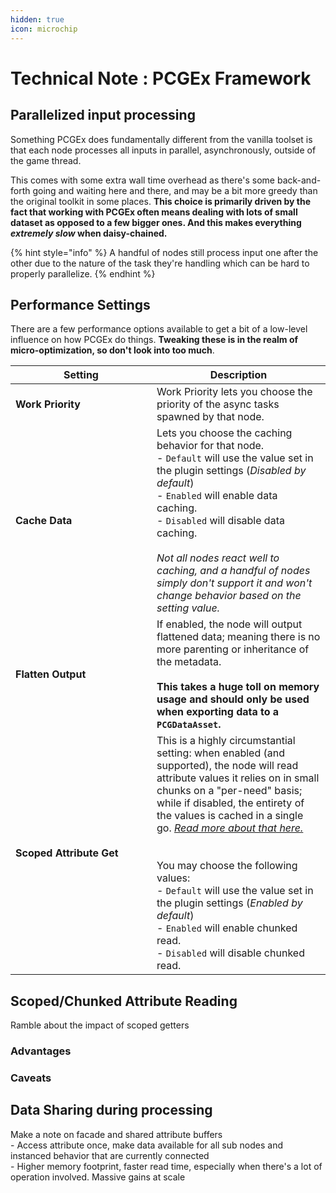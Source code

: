 ```yaml
---
hidden: true
icon: microchip
---
```


# Technical Note : PCGEx Framework

## Parallelized input processing

Something PCGEx does fundamentally different from the vanilla toolset is that each node processes all inputs in parallel, asynchronously, outside of the game thread.

This comes with some extra wall time overhead as there's some back-and-forth going and waiting here and there, and may be a bit more greedy than the original toolkit in some places. **This choice is primarily driven by the fact that working with PCGEx often means dealing with lots of small dataset as opposed to a few bigger ones. And this makes everything&#x20;**_**extremely slow**_**&#x20;when daisy-chained.**

{% hint style="info" %}
A handful of nodes still process input one after the other due to the nature of the task they're handling which can be hard to properly parallelize.
{% endhint %}



## Performance Settings

There are a few performance options available to get a bit of a low-level influence on how PCGEx do things. **Tweaking these is in the realm of micro-optimization, so don't look into too much**.

<table><thead><tr><th width="210">Setting</th><th>Description</th></tr></thead><tbody><tr><td><strong>Work Priority</strong></td><td>Work Priority lets you choose the priority of the async tasks spawned by that node.</td></tr><tr><td><strong>Cache Data</strong></td><td>Lets you choose the caching behavior for that node.<br>- <code>Default</code> will use the value set in the plugin settings (<em>Disabled by default</em>)<br>- <code>Enabled</code> will enable data caching.<br>- <code>Disabled</code> will disable data caching.<br><br><em>Not all nodes react well to caching, and a handful of nodes simply don't support it and won't change behavior based on the setting value.</em></td></tr><tr><td><strong>Flatten Output</strong></td><td>If enabled, the node will output flattened data; meaning there is no more parenting or inheritance of the metadata. <br><br><strong>This takes a huge toll on memory usage and should only be used when exporting data to a <code>PCGDataAsset</code>.</strong></td></tr><tr><td><strong>Scoped Attribute Get</strong></td><td>This is a highly circumstantial setting: when enabled (and supported), the node will read attribute values it relies on in small chunks on a "per-need" basis; while if disabled, the entirety of the values is cached in a single go. <a href="technical-note-pcgex-framework.md#scoped-chunked-attribute-reading"><em>Read more about that here.</em></a><br><br><br>You may choose the following values:<br>- <code>Default</code> will use the value set in the plugin settings (<em>Enabled by default</em>)<br>- <code>Enabled</code> will enable chunked read.<br>- <code>Disabled</code> will disable chunked read.</td></tr></tbody></table>

## Scoped/Chunked Attribute Reading

Ramble about the impact of scoped getters

### Advantages

### Caveats

## Data Sharing during processing

Make a note on facade and shared attribute buffers\
\- Access attribute once, make data available for all sub nodes and instanced behavior that are currently connected\
\- Higher memory footprint, faster read time, especially when there's a lot of operation involved. Massive gains at scale
